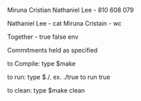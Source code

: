 Miruna Cristian
Nathaniel Lee - 810 608 079

Nathaniel Lee - cat
Miruna Cristain - wc

Together - true false env

Commitments held as specified

to Compile:
	type $make

to run:
	type $./<filename>. ex. ./true to run true

to clean:
	type $make clean
